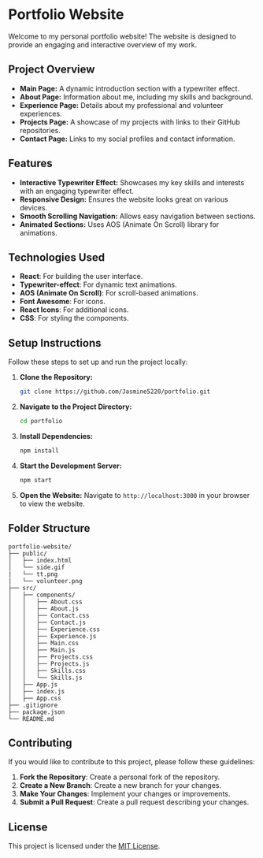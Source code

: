 # Portfolio Website

Welcome to my personal portfolio website! The website is designed to provide an engaging and interactive overview of my work.

## Project Overview

- **Main Page:** A dynamic introduction section with a typewriter effect.
- **About Page:** Information about me, including my skills and background.
- **Experience Page:** Details about my professional and volunteer experiences.
- **Projects Page:** A showcase of my projects with links to their GitHub repositories.
- **Contact Page:** Links to my social profiles and contact information.

## Features

- **Interactive Typewriter Effect:** Showcases my key skills and interests with an engaging typewriter effect.
- **Responsive Design:** Ensures the website looks great on various devices.
- **Smooth Scrolling Navigation:** Allows easy navigation between sections.
- **Animated Sections:** Uses AOS (Animate On Scroll) library for animations.

## Technologies Used

- **React**: For building the user interface.
- **Typewriter-effect**: For dynamic text animations.
- **AOS (Animate On Scroll)**: For scroll-based animations.
- **Font Awesome**: For icons.
- **React Icons**: For additional icons.
- **CSS**: For styling the components.

## Setup Instructions

Follow these steps to set up and run the project locally:

1. **Clone the Repository:**
    ```bash
    git clone https://github.com/Jasmine5220/portfolio.git
    ```

2. **Navigate to the Project Directory:**
    ```bash
    cd portfolio
    ```

3. **Install Dependencies:**
    ```bash
    npm install
    ```

4. **Start the Development Server:**
    ```bash
    npm start
    ```

5. **Open the Website:**
    Navigate to `http://localhost:3000` in your browser to view the website.

## Folder Structure

```
portfolio-website/
├── public/
│   ├── index.html
│   └── side.gif
|   └── tt.png
|   └── volunteer.png
├── src/
│   ├── components/
│   │   ├── About.css
│   │   ├── About.js
│   │   ├── Contact.css
│   │   ├── Contact.js
│   │   ├── Experience.css
│   │   ├── Experience.js
│   │   ├── Main.css
│   │   ├── Main.js
│   │   ├── Projects.css
│   │   ├── Projects.js
│   │   ├── Skills.css
│   │   └── Skills.js
│   ├── App.js
│   ├── index.js
│   ├── App.css
├── .gitignore
├── package.json
└── README.md
```

## Contributing

If you would like to contribute to this project, please follow these guidelines:

1. **Fork the Repository**: Create a personal fork of the repository.
2. **Create a New Branch**: Create a new branch for your changes.
3. **Make Your Changes**: Implement your changes or improvements.
4. **Submit a Pull Request**: Create a pull request describing your changes.

## License

This project is licensed under the [MIT License](LICENSE).
